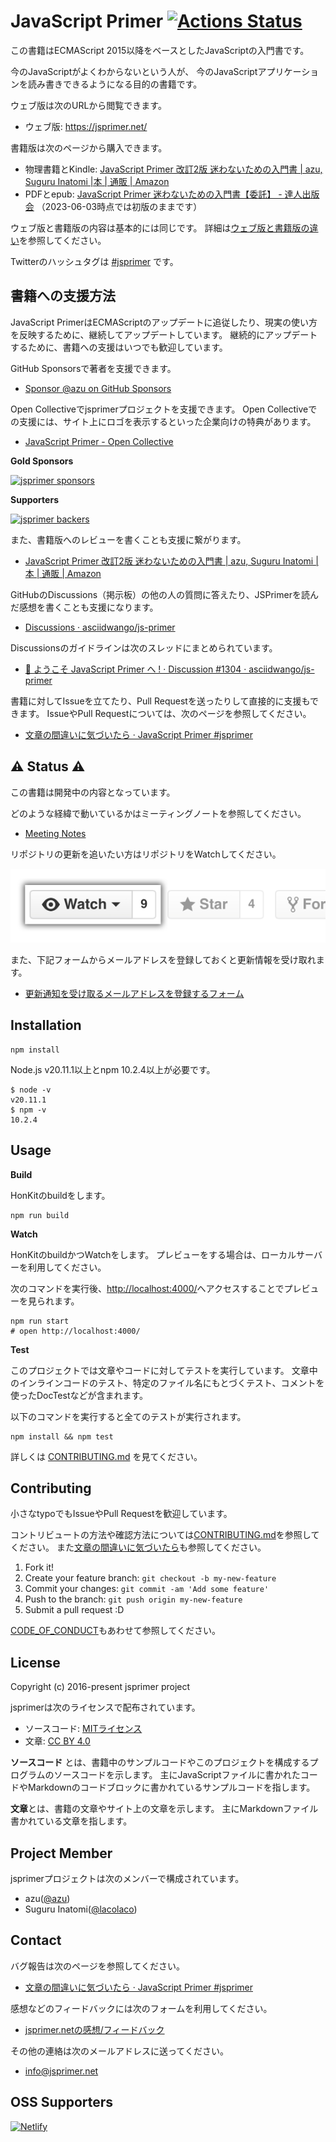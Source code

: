 # JavaScript Primer [![Actions Status](https://github.com/asciidwango/js-primer/workflows/test/badge.svg)](https://github.com/asciidwango/js-primer/actions?query=workflow%3A"test")

この書籍はECMAScript 2015以降をベースとしたJavaScriptの入門書です。

今のJavaScriptがよくわからないという人が、
今のJavaScriptアプリケーションを読み書きできるようになる目的の書籍です。

ウェブ版は次のURLから閲覧できます。

- ウェブ版: <https://jsprimer.net/>

書籍版は次のページから購入できます。

- 物理書籍とKindle: [JavaScript Primer 改訂2版 迷わないための入門書 | azu, Suguru Inatomi |本 | 通販 | Amazon](https://www.amazon.co.jp/dp/4048931105/)
- PDFとepub: [JavaScript Primer 迷わないための入門書【委託】 - 達人出版会](https://tatsu-zine.com/books/javascript-primer) （2023-06-03時点では初版のままです）

ウェブ版と書籍版の内容は基本的には同じです。
詳細は[ウェブ版と書籍版の違い](https://jsprimer.net/intro/#diff-with-print-version)を参照してください。

Twitterのハッシュタグは [#jsprimer](https://twitter.com/intent/tweet?hashtags=jsprimer) です。

## 書籍への支援方法

JavaScript PrimerはECMAScriptのアップデートに追従したり、現実の使い方を反映するために、継続してアップデートしています。
継続的にアップデートするために、書籍への支援はいつでも歓迎しています。

GitHub Sponsorsで著者を支援できます。

- [Sponsor @azu on GitHub Sponsors](https://github.com/sponsors/azu)

Open Collectiveでjsprimerプロジェクトを支援できます。
Open Collectiveでの支援には、サイト上にロゴを表示するといった企業向けの特典があります。

- [JavaScript Primer - Open Collective](https://opencollective.com/jsprimer)

**Gold Sponsors**

[![jsprimer sponsors](https://opencollective.com/jsprimer/sponsors.svg?width=890&avatarHeight=80)](https://opencollective.com/jsprimer#sponsors)

**Supporters**

[![jsprimer backers](https://opencollective.com/jsprimer/backers.svg?width=890&avatarHeight=40)](https://opencollective.com/jsprimer#backers)


また、書籍版へのレビューを書くことも支援に繋がります。

- [JavaScript Primer 改訂2版 迷わないための入門書 | azu, Suguru Inatomi |本 | 通販 | Amazon](https://www.amazon.co.jp/dp/4048931105/)

GitHubのDiscussions（掲示板）の他の人の質問に答えたり、JSPrimerを読んだ感想を書くことも支援になります。

- [Discussions · asciidwango/js-primer](https://github.com/asciidwango/js-primer/discussions)

Discussionsのガイドラインは次のスレッドにまとめられています。

- [👋 ようこそ JavaScript Primer へ ! · Discussion #1304 · asciidwango/js-primer](https://github.com/asciidwango/js-primer/discussions/1304)

書籍に対してIssueを立てたり、Pull Requestを送ったりして直接的に支援もできます。
IssueやPull Requestについては、次のページを参照してください。

- [文章の間違いに気づいたら · JavaScript Primer #jsprimer](https://jsprimer.net/intro/feedback/)

## :warning: Status :warning:

この書籍は開発中の内容となっています。

どのような経緯で動いているかはミーティングノートを参照してください。

- [Meeting Notes](https://github.com/asciidwango/js-primer/tree/master/meetings "Meeting Notes")

リポジトリの更新を追いたい方はリポジトリをWatchしてください。

[![Watch button](./source/landing/img/repo-actions-watch.png)](https://github.com/asciidwango/js-primer/watchers)

また、下記フォームからメールアドレスを登録しておくと更新情報を受け取れます。

- [更新通知を受け取るメールアドレスを登録するフォーム](https://us13.list-manage.com/subscribe?u=fc41e11a2b9dc6f05350e0de0&id=7ab1594ae8)

## Installation

    npm install

Node.js v20.11.1以上とnpm 10.2.4以上が必要です。

```
$ node -v
v20.11.1
$ npm -v
10.2.4
```

## Usage

**Build**

HonKitのbuildをします。

    npm run build

**Watch**

HonKitのbuildかつWatchをします。
プレビューをする場合は、ローカルサーバーを利用してください。

次のコマンドを実行後、[http://localhost:4000/](http://localhost:4000/)へアクセスすることでプレビューを見られます。

    npm run start
    # open http://localhost:4000/

**Test**

このプロジェクトでは文章やコードに対してテストを実行しています。
文章中のインラインコードのテスト、特定のファイル名にもとづくテスト、コメントを使ったDocTestなどが含まれます。

以下のコマンドを実行すると全てのテストが実行されます。

    npm install && npm test


詳しくは [CONTRIBUTING.md](./CONTRIBUTING.md) を見てください。

## Contributing

小さなtypoでもIssueやPull Requestを歓迎しています。

コントリビュートの方法や確認方法については[CONTRIBUTING.md](./CONTRIBUTING.md)を参照してください。
また[文章の間違いに気づいたら](https://jsprimer.net/intro/feedback/)も参照してください。

1. Fork it!
2. Create your feature branch: `git checkout -b my-new-feature`
3. Commit your changes: `git commit -am 'Add some feature'`
4. Push to the branch: `git push origin my-new-feature`
5. Submit a pull request :D

[CODE_OF_CONDUCT](https://github.com/asciidwango/js-primer/blob/master/.github/CODE_OF_CONDUCT.md)もあわせて参照してください。

## License

Copyright (c) 2016-present jsprimer project

jsprimerは次のライセンスで配布されています。

- ソースコード: [MITライセンス](./LICENSE-MIT)
- 文章: [CC BY 4.0](./LICENSE-CC-BY)

**ソースコード** とは、書籍中のサンプルコードやこのプロジェクトを構成するプログラムのソースコードを示します。
主にJavaScriptファイルに書かれたコードやMarkdownのコードブロックに書かれているサンプルコードを指します。

**文章**とは、書籍の文章やサイト上の文章を示します。
主にMarkdownファイル書かれている文章を指します。

## Project Member

jsprimerプロジェクトは次のメンバーで構成されています。

- azu([@azu](https://github.com/azu))
- Suguru Inatomi([@lacolaco](https://github.com/lacolaco))

## Contact

バグ報告は次のページを参照してください。

- [文章の間違いに気づいたら · JavaScript Primer #jsprimer](https://jsprimer.net/intro/feedback/)

感想などのフィードバックには次のフォームを利用してください。

- [jsprimer.netの感想/フィードバック](https://docs.google.com/forms/d/e/1FAIpQLSc11vV1IO3dWEUDXDFE-I9IwxE-zoYWvfrJWLCHFxMcLWwdqA/viewform)

その他の連絡は次のメールアドレスに送ってください。

- info@jsprimer.net

## OSS Supporters

<a href="https://www.netlify.com">
  <img src="https://www.netlify.com/img/global/badges/netlify-color-bg.svg" alt="Netlify"/>
</a>
